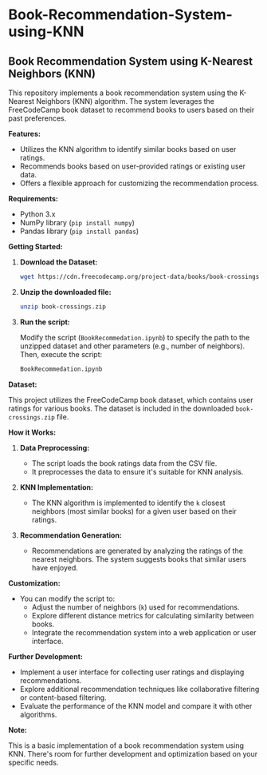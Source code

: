 # Book-Recommendation-System-using-KNN

## Book Recommendation System using K-Nearest Neighbors (KNN)

This repository implements a book recommendation system using the K-Nearest Neighbors (KNN) algorithm. The system leverages the FreeCodeCamp book dataset to recommend books to users based on their past preferences.

**Features:**

* Utilizes the KNN algorithm to identify similar books based on user ratings.
* Recommends books based on user-provided ratings or existing user data.
* Offers a flexible approach for customizing the recommendation process.

**Requirements:**

* Python 3.x
* NumPy library (`pip install numpy`)
* Pandas library (`pip install pandas`)

**Getting Started:**

1. **Download the Dataset:**

   ```bash
   wget https://cdn.freecodecamp.org/project-data/books/book-crossings.zip
   ```

2. **Unzip the downloaded file:**

   ```bash
   unzip book-crossings.zip
   ```

3. **Run the script:**

   Modify the script (`BookRecommedation.ipynb`) to specify the path to the unzipped dataset and other parameters (e.g., number of neighbors). Then, execute the script:

   ```bash
   BookRecommedation.ipynb
   ```

**Dataset:**

This project utilizes the FreeCodeCamp book dataset, which contains user ratings for various books. The dataset is included in the downloaded `book-crossings.zip` file.

**How it Works:**

1. **Data Preprocessing:**
   - The script loads the book ratings data from the CSV file.
   - It preprocesses the data to ensure it's suitable for KNN analysis.

2. **KNN Implementation:**
   - The KNN algorithm is implemented to identify the `k` closest neighbors (most similar books) for a given user based on their ratings.

3. **Recommendation Generation:**
   - Recommendations are generated by analyzing the ratings of the nearest neighbors. The system suggests books that similar users have enjoyed.

**Customization:**

* You can modify the script to:
    - Adjust the number of neighbors (`k`) used for recommendations.
    - Explore different distance metrics for calculating similarity between books.
    - Integrate the recommendation system into a web application or user interface.

**Further Development:**

* Implement a user interface for collecting user ratings and displaying recommendations.
* Explore additional recommendation techniques like collaborative filtering or content-based filtering.
* Evaluate the performance of the KNN model and compare it with other algorithms.

**Note:**

This is a basic implementation of a book recommendation system using KNN. There's room for further development and optimization based on your specific needs.
